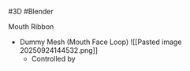 #3D #Blender

Mouth Ribbon
- Dummy Mesh (Mouth Face Loop)
	![[Pasted image 20250924144532.png]]
	- Controlled by 